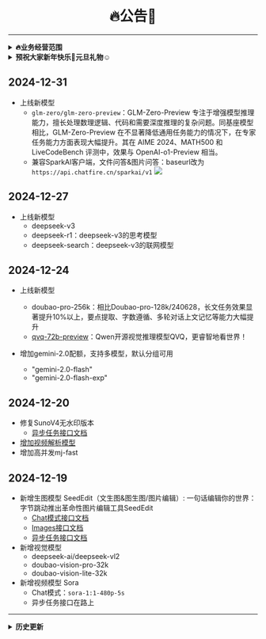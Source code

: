 <h1 align = "center">🔥公告🚀</h1>

---
<details markdown="1">
  <summary><b>🔥业务经营范围</b></summary>

- api服务（没有的找企微客服增加）
    - 提供主流大模型服务，gpt/claude/gemini/llama/国产大模型等等
    - 提供多模态模型服务，文件解析/图片解析/语音解析/视频解析等等
    - 提供垂类智能体服务，文件问答/联网问答/学术搜索等等
    - 提供语音克隆&语音合成服务，hailuo/fish/chattts等等
    - 提供embedding服务，bge/jina/openai等等
    - 提供图片生成服务，kling/flux/ideogram/recraft/虚拟换衣/换头等等
    - 提供视频生成服务，kling/cogviewx/hailuo/hunyuan/vidu/sora等等
    - 提供图片编辑服务，变清晰、去水印、抠图等等
    - 提供文档智能服务，ocr/pdf-to-markdown/url-to-markdown等等
    - 提供对象存储服务

- 账号服务（市面上有的都可以）
    - gpt-plus/claude-pro
    - api-key

- 个性化服务
    - 定制同款api聚合站点，一键对接货源
    - 定制企业智能体，类似gpt-4-all/kimi
    - 定制知识库智能问答（RAG）
    - 定制AI类网站/小程序等等
    - 承接数据标注/数据跑批任务
    - 承接大模型微调，定制化大模型（可端到端）
    - 承接其他项目，算法模型等等

</details>

<details markdown="1">
  <summary><b>预祝大家新年快乐🎁元旦礼物☺</b></summary>

- 联系企微客服
  - 充值100-200   增送5%
  - 充值200-500   增送10%
  - 充值500-1000  增送15%
  - 充值1000-2000 增送20%

</details>

## 2024-12-31

- 上线新模型
    - `glm-zero/glm-zero-preview`：GLM-Zero-Preview 专注于增强模型推理能力，擅长处理数理逻辑、代码和需要深度推理的复杂问题。同基座模型相比，GLM-Zero-Preview
      在不显著降低通用任务能力的情况下，在专家任务能力方面表现大幅提升。其在 AIME 2024、MATH500 和 LiveCodeBench 评测中，效果与
      OpenAI-o1-Preview 相当。
    - 兼容SparkAI客户端，文件问答&图片问答：baseurl改为`https://api.chatfire.cn/sparkai/v1`
      ![](https://sfile.chatglm.cn/chatglm4/e5b99a34-f859-4880-a0ea-a9c6dbc8a60f.png)

## 2024-12-27

- 上线新模型
    - deepseek-v3
    - deepseek-r1：deepseek-v3的思考模型
    - deepseek-search：deepseek-v3的联网模型

## 2024-12-24

- 上线新模型
    - doubao-pro-256k：相比Doubao-pro-128k/240628，长文任务效果显著提升10%以上，要点提取、字数遵循、多轮对话上文记忆等能力大幅提升
    - [qvq-72b-preview](https://mp.weixin.qq.com/s/WzL7tbFUZOgE2IFMeHT-sQ)：Qwen开源视觉推理模型QVQ，更睿智地看世界！

- 增加gemini-2.0配额，支持多模型，默认分组可用
    - "gemini-2.0-flash"
    - "gemini-2.0-flash-exp"

## 2024-12-20

- 修复SunoV4无水印版本
    - [异步任务接口文档](https://api.chatfire.cn/docs/api-246593467)
- [增加视频解析模型](https://api.chatfire.cn/docs/api-246688638)
- 增加高并发mj-fast

## 2024-12-19

- 新增生图模型 SeedEdit（文生图&图生图/图片编辑）: 一句话编辑你的世界：字节跳动推出革命性图片编辑工具SeedEdit
    - [Chat模式接口文档](https://api.chatfire.cn/docs/api-214415540)
    - [Images接口文档](https://api.chatfire.cn/docs/api-246137616)
    - [异步任务接口文档](https://api.chatfire.cn/docs/api-246120232)
- 新增视觉模型
    - deepseek-ai/deepseek-vl2
    - doubao-vision-pro-32k
    - doubao-vision-lite-32k
- 新增视频模型 Sora
    - Chat模式：`sora-1:1-480p-5s`
    - 异步任务接口在路上

---

<details markdown="1">
  <summary><b>历史更新</b></summary>

## 2024-12-13

- 新增模型 混元视频（支持高并发，非逆向可商用，限时特价1毛）[接口文档](https://api.chatfire.cn/docs/api-244309840)
  HunyuanVideo 是腾讯推出的开源视频生成基础模型，拥有超过 130
  亿参数，是目前最大的开源视频生成模型。该模型采用统一的图像和视频生成架构，集成了数据整理、图像-视频联合模型训练和高效基础设施等关键技术。模型使用多模态大语言模型作为文本编码器，通过
  3D VAE 进行空间-时间压缩，并提供提示词重写功能。根据专业人工评估结果，HunyuanVideo 在文本对齐、运动质量和视觉质量等方面的表现优于现有最先进的模型

## 2024-12-09

- 新增模型
    - meta-llama/Llama-3.3-70B-Instruct: Llama 3.3 是 Llama 系列最先进的多语言开源大型语言模型，以极低成本体验媲美 405B
      模型的性能。基于 Transformer
      结构，并通过监督微调（SFT）和人类反馈强化学习（RLHF）提升有用性和安全性。其指令调优版本专为多语言对话优化，在多项行业基准上表现优于众多开源和封闭聊天模型。知识截止日期为
      2023 年 12 月。
    - jimeng-v2.1：豆包画图，支持即梦超强图像生成能力，兼容chat/dalle-image调用方式。
    - 海螺最新的I2V-01-live图生视频模型：特别针对二次元图生视频效果，进行了优化，动作流畅又生动，让2D二次元角色像复活一样。

## 2024-12-06

- 新增模型
    - o1-plus: （官网 plus 版本 `逆向工程`，有思考过程显示）o1 是OpenAI针对复杂任务的新推理模型，该任务需要广泛的常识。该模型具有
      200k 上下文，目前全球最强模型，支持图片识别
    - o1-pro: （官网 200刀 plus 版本 `逆向工程`，有思考过程显示）o1-pro 是OpenAI针对复杂任务的新推理模型，该任务需要广泛的常识。该模型具有
      200k 上下文，目前全球最强模型，支持图片识别

## 2024-12-05

- 新增模型gpt-4-plus/gpt-4o-plus按倍率计算
  > OpenAI-plus会员 逆向工程

## 2024-11-29

- 新增推理模型
    - Qwen/QwQ-32B-Preview
      > 强大的数学问题解决能力，在AIME、MATH-500数学评测上，超过了OpenAI o1-preview优秀的编码能力，LiveCodeBench接近OpenAI
      o1-preview

## 2024-11-25

- 新增虚拟换衣接口
    - [可灵官方api格式](https://api.chatfire.cn/docs/api-237182295) 0.8/次
    - [老接口格式](https://api.chatfire.cn/docs/api-226983436) 0.1/次

</details>

